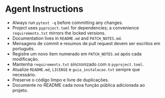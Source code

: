 # Agent Instructions

- Always run `pytest -q` before committing any changes.
- Project uses `pyproject.toml` for dependencies; a convenience `requirements.txt` mirrors the locked versions.
- Documentation lives in `README.md` and `PATCH_NOTES.md`.
- Mensagens de commit e resumos de pull request devem ser escritos em português.
- Registre um novo item numerado em `PATCH_NOTES.md` após cada modificação.
- Mantenha `requirements.txt` sincronizado com o `pyproject.toml`.
- Atualize `README.md`, `LICENSE` e `guia_instalacao.txt` sempre que necessário.
- Preserve o código limpo e livre de duplicações.
- Documente no README cada nova função pública adicionada ao projeto.
